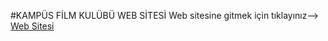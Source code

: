 #KAMPÜS FİLM KULÜBÜ WEB SİTESİ
Web sitesine gitmek için tıklayınız--> [Web Sitesi](https://web-odev-film.vercel.app)
